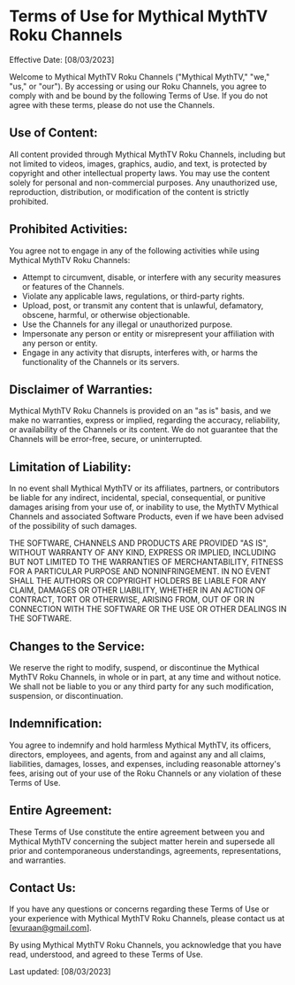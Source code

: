 
# Terms of Use for Mythical MythTV Roku Channels

Effective Date: [08/03/2023]

Welcome to Mythical MythTV Roku Channels ("Mythical MythTV," "we," "us," or "our"). By accessing or using our Roku Channels, you agree to comply with and be bound by the following Terms of Use. If you do not agree with these terms, please do not use the Channels.

## Use of Content:

All content provided through Mythical MythTV Roku Channels, including but not limited to videos, images, graphics, audio, and text, is protected by copyright and other intellectual property laws. You may use the content solely for personal and non-commercial purposes. Any unauthorized use, reproduction, distribution, or modification of the content is strictly prohibited.

## Prohibited Activities:

You agree not to engage in any of the following activities while using Mythical MythTV Roku Channels:

-  Attempt to circumvent, disable, or interfere with any security measures or features of the Channels.
-  Violate any applicable laws, regulations, or third-party rights.
-  Upload, post, or transmit any content that is unlawful, defamatory, obscene, harmful, or otherwise objectionable.
-  Use the Channels for any illegal or unauthorized purpose.
- Impersonate any person or entity or misrepresent your affiliation with any person or entity.
-  Engage in any activity that disrupts, interferes with, or harms the functionality of the Channels or its servers.

## Disclaimer of Warranties:

Mythical MythTV Roku Channels is provided on an "as is" basis, and we make no warranties, express or implied, regarding the accuracy, reliability, or availability of the Channels or its content. We do not guarantee that the Channels will be error-free, secure, or uninterrupted.

## Limitation of Liability:

In no event shall Mythical MythTV or its affiliates, partners, or contributors be liable for any indirect, incidental, special, consequential, or punitive damages arising from your use of, or inability to use, the MythTV Mythical Channels and associated Software Products, even if we have been advised of the possibility of such damages.

THE SOFTWARE, CHANNELS AND PRODUCTS ARE PROVIDED "AS IS", WITHOUT WARRANTY OF ANY KIND, EXPRESS OR
IMPLIED, INCLUDING BUT NOT LIMITED TO THE WARRANTIES OF MERCHANTABILITY,
FITNESS FOR A PARTICULAR PURPOSE AND NONINFRINGEMENT. IN NO EVENT SHALL THE
AUTHORS OR COPYRIGHT HOLDERS BE LIABLE FOR ANY CLAIM, DAMAGES OR OTHER
LIABILITY, WHETHER IN AN ACTION OF CONTRACT, TORT OR OTHERWISE, ARISING FROM,
OUT OF OR IN CONNECTION WITH THE SOFTWARE OR THE USE OR OTHER DEALINGS IN THE
SOFTWARE.

##  Changes to the Service:

We reserve the right to modify, suspend, or discontinue the Mythical MythTV Roku Channels, in whole or in part, at any time and without notice. We shall not be liable to you or any third party for any such modification, suspension, or discontinuation.

## Indemnification:

You agree to indemnify and hold harmless Mythical MythTV, its officers, directors, employees, and agents, from and against any and all claims, liabilities, damages, losses, and expenses, including reasonable attorney's fees, arising out of your use of the Roku Channels or any violation of these Terms of Use.

## Entire Agreement:

These Terms of Use constitute the entire agreement between you and Mythical MythTV concerning the subject matter herein and supersede all prior and contemporaneous understandings, agreements, representations, and warranties.

## Contact Us:

If you have any questions or concerns regarding these Terms of Use or your experience with Mythical MythTV Roku Channels, please contact us at [evuraan@gmail.com].

By using Mythical MythTV Roku Channels, you acknowledge that you have read, understood, and agreed to these Terms of Use.

Last updated: [08/03/2023]
